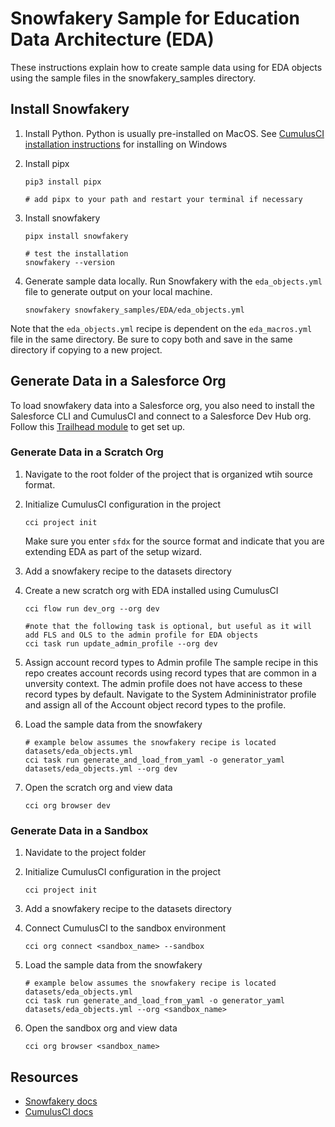 # Snowfakery Sample for Education Data Architecture (EDA)
These instructions explain how to create sample data using for EDA objects using the sample files in the snowfakery_samples directory.

## Install Snowfakery

1. Install Python. Python is usually pre-installed on MacOS. See [CumulusCI installation instructions](https://cumulusci.readthedocs.io/en/latest/install.html) for installing on Windows

1. Install pipx

   ```
   pip3 install pipx

   # add pipx to your path and restart your terminal if necessary
   ```

1. Install snowfakery 

   ```
   pipx install snowfakery
   
   # test the installation
   snowfakery --version
   ```

1. Generate sample data locally. Run Snowfakery with the `eda_objects.yml` file to generate output on your local machine.

   ```
   snowfakery snowfakery_samples/EDA/eda_objects.yml
   ```

Note that the `eda_objects.yml` recipe is dependent on the `eda_macros.yml` file in the same directory. Be sure to copy both and save in the same directory if copying to a new project.   

## Generate Data in a Salesforce Org
To load snowfakery data into a Salesforce org, you also need to install the Salesforce CLI and CumulusCI and connect to a Salesforce Dev Hub org. Follow this [Trailhead module](https://trailhead.salesforce.com/content/learn/modules/cumulusci-setup) to get set up. 

### Generate Data in a Scratch Org
1. Navigate to the root folder of the project that is organized wtih source format.

1. Initialize CumulusCI configuration in the project

   ```
   cci project init
   ```
   Make sure you enter `sfdx` for the source format and indicate that you are extending EDA as part of the setup wizard.

1. Add a snowfakery recipe to the datasets directory

1. Create a new scratch org with EDA installed using CumulusCI
   ```
   cci flow run dev_org --org dev

   #note that the following task is optional, but useful as it will add FLS and OLS to the admin profile for EDA objects
   cci task run update_admin_profile --org dev 
   ```

1. Assign account record types to Admin profile
   The sample recipe in this repo creates account records using record types that are common in a unversity context. The admin profile does not have access to these record types by default. Navigate to the System Admininistrator profile and assign all of the Account object record types to the profile.

1. Load the sample data from the snowfakery 
   ```
   # example below assumes the snowfakery recipe is located datasets/eda_objects.yml
   cci task run generate_and_load_from_yaml -o generator_yaml datasets/eda_objects.yml --org dev
   ```

1. Open the scratch org and view data
   ```
   cci org browser dev
   ```

### Generate Data in a Sandbox 

1. Navidate to the project folder

1. Initialize CumulusCI configuration in the project

   ```
   cci project init
   ```

1. Add a snowfakery recipe to the datasets directory

1. Connect CumulusCI to the sandbox environment
   ```
   cci org connect <sandbox_name> --sandbox
   ```

1. Load the sample data from the snowfakery 
   ```
   # example below assumes the snowfakery recipe is located datasets/eda_objects.yml
   cci task run generate_and_load_from_yaml -o generator_yaml datasets/eda_objects.yml --org <sandbox_name>
   ```

1. Open the sandbox org and view data
   ```
   cci org browser <sandbox_name>
   ```

## Resources
- [Snowfakery docs](https://snowfakery.readthedocs.io/en/stable/)
- [CumulusCI docs](https://cumulusci.readthedocs.io/en/latest/)
